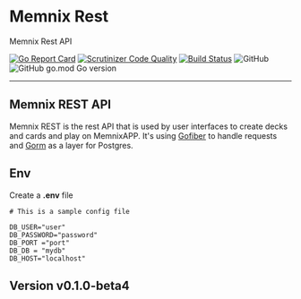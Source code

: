 # Memnix Rest

Memnix Rest API

[![Go Report Card](https://goreportcard.com/badge/github.com/memnix/memnix-rest)](https://goreportcard.com/report/github.com/memnix/memnix-rest) [![Scrutinizer Code Quality](https://scrutinizer-ci.com/g/memnix/memnix-rest/badges/quality-score.png?b=main)](https://scrutinizer-ci.com/g/memnix/memnix-rest/?branch=main) [![Build Status](https://scrutinizer-ci.com/g/memnix/memnix-rest/badges/build.png?b=main)](https://scrutinizer-ci.com/g/memnix/memnix-rest/build-status/main) ![GitHub](https://img.shields.io/github/license/Memnix/memnix-rest?style=flat-square) ![GitHub go.mod Go version](https://img.shields.io/github/go-mod/go-version/memnix/memnix-rest?style=flat-square)

---

## Memnix REST API

Memnix REST is the rest API that is used by user interfaces to create decks and cards and play on MemnixAPP. It's using [Gofiber](https://github.com/gofiber/fiber) to 
handle requests and [Gorm](https://github.com/go-gorm/gorm) as a layer for Postgres.

## Env

Create a **.env** file

```env
# This is a sample config file

DB_USER="user"
DB_PASSWORD="password"
DB_PORT ="port"
DB_DB = "mydb"
DB_HOST="localhost"
```

## Version v0.1.0-beta4
